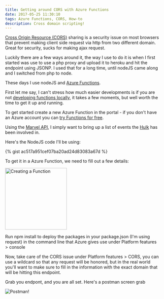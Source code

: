 ```yaml
---
title: Getting around CORS with Azure Functions
date: 2017-05-25 11:30:10
tags: Azure Functions, CORS, How-to
description: Cross domain scripting!
---
```


[Cross Origin Resource (CORS)](https://developer.mozilla.org/en-US/docs/Web/HTTP/Access_control_CORS) sharing is a security issue on most browsers that prevent making client side request via http from two different domain. Great for security, sucks for making ajax request.

Luckily there are a few ways around it, the way I use to do it is when I first started was use to use a php proxy and upload it to heroku and hit the endpoint using JSONP. I used that for a long time, until nodeJS came along and I switched from php to node.

These days I use nodeJS and [Azure Functions](https://docs.microsoft.com/en-us/azure/azure-functions/functions-overview).

First let me say, I can't stress how much easier developments is if you are not [developing functions locally](https://docs.microsoft.com/en-us/azure/azure-functions/functions-run-local), it takes a few moments, but well worth the time to get it up and running.

To get started create a new Azure Function in the portal - if you don't have an Azure account you can [try Functions for free](https://docs.microsoft.com/en-us/azure/azure-functions/functions-run-local).

Using the [Marvel API](https://developer.marvel.com/), I simply want to bring up a list of events the [Hulk](https://marvel.com/characters/25/hulk) has been involved in.

Here's the NodeJS code I'll be using:

{% gist ac517a951cef07ba20ad24d83083a67d %}

To get it in a Azure Function, we need to fill out a few details:

<img src="/images/createFunc.png" alt="Creating a Function" style="width: 200px;"/>


Run npm install to deploy the packages in your package.json (I'm using request) in the command line that Azure gives use under Platform features > console

Now, take care of the CORS issue under Platform features > CORS, you can use a wildcard so that any request will be honored, but in the real world you'll want to make sure to fill in the information with the exact domain that will be hitting this endpoint.

Grab you endpont, and you are all set. Here's a postman screen grab

![Postman!](/images/postman.png)